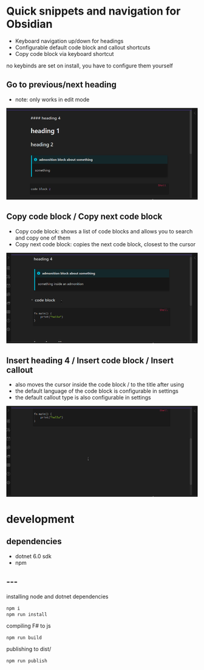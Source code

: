 # Quick snippets and navigation for Obsidian

- Keyboard navigation up/down for headings
- Configurable default code block and callout shortcuts
- Copy code block via keyboard shortcut

no keybinds are set on install, you have to configure them yourself

## Go to previous/next heading

- note: only works in edit mode

![](_resources/obs-go-to-heading.gif)


## Copy code block / Copy next code block 

- Copy code block: shows a list of code blocks and allows you to search and copy one of them
- Copy next code block: copies the next code block, closest to the cursor

![](_resources/obs-copying-codeblocks.gif)


## Insert heading 4 / Insert code block / Insert callout

- also moves the cursor inside the code block / to the title after using
- the default language of the code block is configurable in settings
- the default callout type is also configurable in settings

![](_resources/obs-inserting-codeblocks-headings.gif)


# development

## dependencies

- dotnet 6.0 sdk
- npm

## ---

installing node and dotnet dependencies
```
npm i
npm run install
```

compiling F# to js
```
npm run build
```

publishing to dist/
```
npm run publish
```